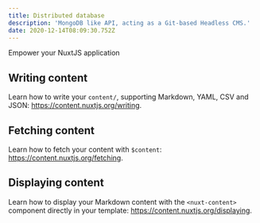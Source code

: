 ```yaml
---
title: Distributed database
description: 'MongoDB like API, acting as a Git-based Headless CMS.'
date: 2020-12-14T08:09:30.752Z
---
```


Empower your NuxtJS application

## Writing content

Learn how to write your `content/`, supporting Markdown, YAML, CSV and JSON: https://content.nuxtjs.org/writing.

## Fetching content

Learn how to fetch your content with `$content`: https://content.nuxtjs.org/fetching.

## Displaying content

Learn how to display your Markdown content with the `<nuxt-content>` component directly in your template: https://content.nuxtjs.org/displaying.